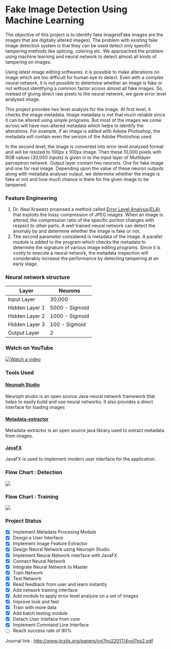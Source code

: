 # Fake Image Detection Using Machine Learning

The objective of this project is to identify fake images(Fake images are the images that are digitally altered images). The problem with existing fake image detection system is that they can be used detect only specific tampering methods like splicing, coloring etc. We approached the problem using machine learning and neural network to detect almost all kinds of tampering on images.

Using latest image editing softwares, it is possible to make alterations on image which are too difficult for human eye to detect. Even with a complex neural network, it is not possible to determine whether an image is fake or not without identifying a common factor across almost all fake images. So, instead of giving direct raw pixels to the neural network, we gave error level analysed image.

This project provides two level analysis for the image. At first level, it checks the image metadata. Image metadata is not that much reliable since it can be altered using simple programs. But most of the images we come across will have non-altered metadata which helps to identify the alterations. For example, if an image is edited with Adobe Photoshop, the metadata will contain even the version of the Adobe Photoshop used.

In the second level, the image is converted into error level analysed format and will be resized to 100px x 100px image. Then these 10,000 pixels with RGB values (30,000 inputs) is given in to the input layer of Multilayer perceptron network. Output layer contain two neurons. One for fake image and one for real image. Depending upon the value of these neuron outputs along with metadata analyser output, we determine whether the image is fake or not and how much chance is there for the given image to be tampered.

### Feature Engineering
  1. Dr. Neal Krawetz proposed a method called [Error Level Analysis(ELA)](http://www.hackerfactor.com/papers/bh-usa-07-krawetz-wp.pdf) that exploits the lossy compression of JPEG images. When an image is altered, the compression ratio of the specific portion changes with respect to other parts. A well trained neural network can detect the anomaly by and determine whether the image is fake or not.
  2. The second parameter considered is metadata of the image. A parallel module is added to the program which checks the metadata to determine the signature of various image editing programs. Since it is costly to execute a neural network, the metadata inspection will considerably increase the performance by detecting tampering at an early stage.

### Neural network structure
| Layer | Neurons |
| ------------- | ------------- |
| Input Layer  | 30,000 |
| Hidden Layer 1  | 5000 - Sigmoid |
| Hidden Layer 2  | 1000 - Sigmoid |
| Hidden Layer 3  | 100 - Sigmoid |
| Output Layer  | 2 |


### Watch on YouTube
[![Watch a video](https://img.youtube.com/vi/MVIN9HrS8UY/0.jpg)](https://www.youtube.com/watch?v=MVIN9HrS8UY)

### Tools Used

#### [Neuroph Studio](http://neuroph.sourceforge.net/)
 Neuroph studio is an open source Java neural network framework that helps to easily build and use neural networks. It also provides a direct interface for loading images
#### [Metadata-extractor](https://github.com/drewnoakes/metadata-extractor)
 Metadata-extractor is an open source java library used to extract metadata from images.
#### [JavaFX](http://docs.oracle.com/javase/8/javase-clienttechnologies.htm)
 JavaFX is used to implement modern user interface for the application.

### Flow Chart : Detection
<img src=http://i.imgur.com/TKX7uV6.png>

### Flow Chart : Training
<img src=http://i.imgur.com/wUoo1kb.png>

### Project Status 
- [x] Implement Metadata Procesing Module
- [x] Design a User Interface
- [x] Implement Image Feature Extractor
- [x] Design Neural Network using Neuroph Studio
- [x] Implement Neural Network interface with JavaFX
- [x] Connect Neural Network 
- [x] Integrate Neural Network to Master 
- [x] Train Network
- [x] Test Network
- [x] Read feedback from user and learn instantly
- [x] Add network training interface
- [x] Add module to apply error level analysis on a set of images
- [x] Improve look and feel
- [x] Train with more data
- [x] Add batch testing module
- [x] Detach User Inteface from core
- [x] Implement Command Line Interface
- [ ] Reach success rate of 90%

Journal link : http://www.ijcsits.org/papers/vol7no22017/4vol7no2.pdf
